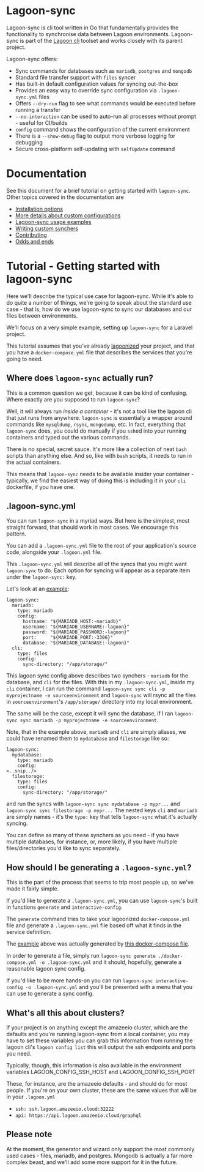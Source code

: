 # Lagoon-sync

Lagoon-sync is cli tool written in Go that fundamentally provides the functionality to synchronise data between Lagoon environments. Lagoon-sync is part of the [Lagoon cli](https://github.com/amazeeio/lagoon-cli) toolset and works closely with its parent project.

Lagoon-sync offers:
* Sync commands for databases such as `mariadb`, `postgres` and `mongodb`
* Standard file transfer support with `files` syncer
* Has built-in default configuration values for syncing out-the-box
* Provides an easy way to override sync configuration via `.lagoon-sync.yml` files
* Offers `--dry-run` flag to see what commands would be executed before running a transfer
* `--no-interaction` can be used to auto-run all processes without prompt - useful for CI/builds
* `config` command shows the configuration of the current environment
* There is a `--show-debug` flag to output more verbose logging for debugging
* Secure cross-platform self-updating with `selfUpdate` command


# Documentation

See this document for a brief tutorial on getting started with `lagoon-sync`. Other topics covered in the documentation are

* [Installation options](./documentation/INSTALLATION.md)
* [More details about custom configurations](./documentation/CONFIG.md)
* [Lagoon-sync usage examples](./documentation/EXAMPLE_SYNCS.md)
* [Writing custom synchers](./documentation/CUSTOM.md)
* [Contributing](./documentation/CONTRIBUTING.md)
* [Odds and ends](./documentation/MISC.md)



# Tutorial - Getting started with lagoon-sync

Here we'll describe the typical use case for lagoon-sync. While it's able to do quite a number of things, we're going to 
speak about the standard use case - that is, how do we use lagoon-sync to sync our databases and our files between environments.

We'll focus on a very simple example, setting up `lagoon-sync` for a Laravel project.

This tutorial assumes that you've already [lagoonized](https://docs.lagoon.sh/lagoonizing/) your project, and that you have a `docker-compose.yml` file that
describes the services that you're going to need.

## Where does `lagoon-sync` actually run?

This is a common question we get, because it can be kind of confusing. Where exactly are you supposed to run `lagoon-sync`?

Well, it will always run _inside a container_ - it's not a tool like the lagoon cli that just runs from anywhere.
`lagoon-sync` is essentially a wrapper around commands like `mysqldump`, `rsync`, `mongodump`, etc.
In fact, everything that `lagoon-sync` does, you could do manually if you `ssh`ed into your running containers and typed out the various commands.

There is no special, secret sauce. It's more like a collection of neat `bash` scripts than anything else. And so, like with `bash` scripts,
it needs to run in the actual containers.

This means that `lagoon-sync` needs to be available insider your container - typically, we find the easiest way of doing this is
including it in your `cli` dockerfile, if you have one.


## .lagoon-sync.yml

You can run `lagoon-sync` in a myriad ways. But here is the simplest, most straight forward, that should work in most cases.
We encourage this pattern.

You can add a `.lagoon-sync.yml` file to the root of your application's source code, alongside your `.lagoon.yml` file.

This `.lagoon-sync.yml` will describe all of the syncs that you might want `lagoon-sync` to do. Each option for syncing will
appear as a separate item under the `lagoon-sync:` key.

Let's look at an [example](./examples/tutorial/.lagoon-sync.yml):

```
lagoon-sync:
  mariadb:
    type: mariadb
    config:
      hostname: "${MARIADB_HOST:-mariadb}"
      username: "${MARIADB_USERNAME:-lagoon}"
      password: "${MARIADB_PASSWORD:-lagoon}"
      port:     "${MARIADB_PORT:-3306}"
      database: "${MARIADB_DATABASE:-lagoon}"
  cli:
    type: files
    config:
      sync-directory: "/app/storage/"
```

This lagoon sync config above describes two synchers - `mariadb` for the database, and `cli` for the files.
With this in my `.lagoon-sync.yml`, inside my `cli` container, I can run the command
`lagoon-sync sync cli -p myprojectname -e sourceenvironment` and `lagoon-sync` will rsync all the files in `sourceenvironment`'s
`/app/storage/` directory into my local environment.

The same will be the case, except it will sync the database, if I ran `lagoon-sync sync mariadb -p myprojectname -e sourceenvironment`.

Note, that in the example above, `mariadb` and `cli` are simply aliases, we could have renamed them to `mydatabase` and `filestorage` like so:
```
lagoon-sync:
  mydatabase:
    type: mariadb
    config:
<..snip../>
  filestorage:
    type: files
    config:
      sync-directory: "/app/storage/"
```

and run the syncs with `lagoon-sync sync mydatabase -p mypr...` and `lagoon-sync sync filestorage -p mypr...`
The nested keys `cli` and `mariadb` are simply names - it's the `type:` key that tells `lagoon-sync` what it's actually syncing.

You can define as many of these synchers as you need - if you have multiple databases, for instance, or, more likely, if you
have multiple files/directories you'd like to sync separately.

## How should I be generating a `.lagoon-sync.yml`?

This is the part of the process that seems to trip most people up, so we've made it fairly simple.

If you'd like to generate a `.lagoon-sync.yml`, you can use `lagoon-sync`'s built in functions `generate` and `interactive-config`.

The `generate` command tries to take your lagoonized `docker-compose.yml` file and generate a `.lagoon-sync.yml` file based
off what it finds in the service definition.

The [example](./examples/tutorial/.lagoon-sync.yml) above was actually generated by [this docker-compose file](./examples/tutorial/docker-compose.yml).

In order to generate a file, simply run `lagoon-sync generate ./docker-compose.yml -o .lagoon-sync.yml` and it should,
hopefully, generate a reasonable lagoon sync config.

If you'd like to be more hands-on you can run `lagoon-sync interactive-config -o .lagoon-sync.yml` and you'll be presented with a
menu that you can use to generate a sync config.

## What's all this about clusters?

If your project is on anything except the amazeeio cluster, which are the defaults
and you're running lagoon-sync from a local container, you may have to set these variables
you can grab this information from running the lagoon cli's `lagoon config list`
this will output the ssh endpoints and ports you need.

Typically, though, this information is also available in the environment variables
LAGOON_CONFIG_SSH_HOST and LAGOON_CONFIG_SSH_PORT

These, for instance, are the amazeeio defaults - and should do for most people.
If you're on your own cluster, these are the same values that will be in your `.lagoon.yml`

* `ssh: ssh.lagoon.amazeeio.cloud:32222`
* `api: https://api.lagoon.amazeeio.cloud/graphql`

## Please note

At the moment, the generator and wizard only support the most commonly used cases - files, mariadb, and postgres.
Mongodb is actually a far more complex beast, and we'll add some more support for it in the future.


